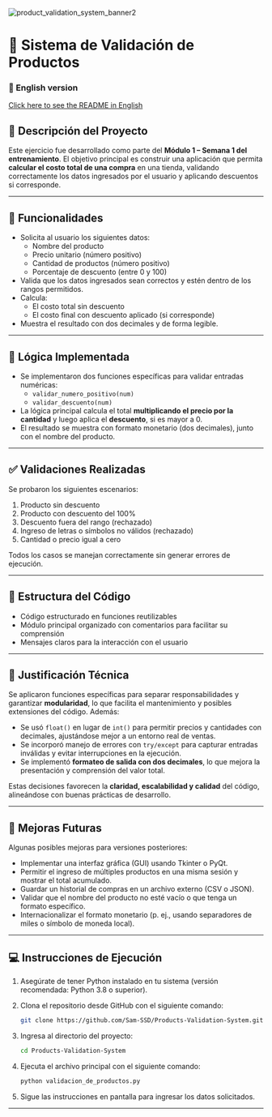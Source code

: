![product_validation_system_banner2](https://github.com/user-attachments/assets/c8f3e51e-288e-4556-8aff-53e6285b231f)

# 🛒 Sistema de Validación de Productos

### 📘 English version  
[Click here to see the README in English](./README_EN.md)

## 📌 Descripción del Proyecto

Este ejercicio fue desarrollado como parte del **Módulo 1 – Semana 1 del entrenamiento**. El objetivo principal es construir una aplicación que permita **calcular el costo total de una compra** en una tienda, validando correctamente los datos ingresados por el usuario y aplicando descuentos si corresponde.

---

## 🎯 Funcionalidades

- Solicita al usuario los siguientes datos:
  - Nombre del producto
  - Precio unitario (número positivo)
  - Cantidad de productos (número positivo)
  - Porcentaje de descuento (entre 0 y 100)
- Valida que los datos ingresados sean correctos y estén dentro de los rangos permitidos.
- Calcula:
  - El costo total sin descuento
  - El costo final con descuento aplicado (si corresponde)
- Muestra el resultado con dos decimales y de forma legible.

---

## 🧠 Lógica Implementada

- Se implementaron dos funciones específicas para validar entradas numéricas:
  - `validar_numero_positivo(num)`
  - `validar_descuento(num)`
- La lógica principal calcula el total **multiplicando el precio por la cantidad** y luego aplica el **descuento**, si es mayor a 0.
- El resultado se muestra con formato monetario (dos decimales), junto con el nombre del producto.

---

## ✅ Validaciones Realizadas

Se probaron los siguientes escenarios:

1. Producto sin descuento
2. Producto con descuento del 100%
3. Descuento fuera del rango (rechazado)
4. Ingreso de letras o símbolos no válidos (rechazado)
5. Cantidad o precio igual a cero

Todos los casos se manejan correctamente sin generar errores de ejecución.

---

## 📁 Estructura del Código

- Código estructurado en funciones reutilizables
- Módulo principal organizado con comentarios para facilitar su comprensión
- Mensajes claros para la interacción con el usuario

---

## 🧩 Justificación Técnica

Se aplicaron funciones específicas para separar responsabilidades y garantizar **modularidad**, lo que facilita el mantenimiento y posibles extensiones del código. Además:

- Se usó `float()` en lugar de `int()` para permitir precios y cantidades con decimales, ajustándose mejor a un entorno real de ventas.
- Se incorporó manejo de errores con `try/except` para capturar entradas inválidas y evitar interrupciones en la ejecución.
- Se implementó **formateo de salida con dos decimales**, lo que mejora la presentación y comprensión del valor total.

Estas decisiones favorecen la **claridad, escalabilidad y calidad** del código, alineándose con buenas prácticas de desarrollo.

---

## 🚀 Mejoras Futuras

Algunas posibles mejoras para versiones posteriores:

- Implementar una interfaz gráfica (GUI) usando Tkinter o PyQt.
- Permitir el ingreso de múltiples productos en una misma sesión y mostrar el total acumulado.
- Guardar un historial de compras en un archivo externo (CSV o JSON).
- Validar que el nombre del producto no esté vacío o que tenga un formato específico.
- Internacionalizar el formato monetario (p. ej., usando separadores de miles o símbolo de moneda local).

---

## 💻 Instrucciones de Ejecución

1. Asegúrate de tener Python instalado en tu sistema (versión recomendada: Python 3.8 o superior).
2. Clona el repositorio desde GitHub con el siguiente comando:

   ```bash
   git clone https://github.com/Sam-SSD/Products-Validation-System.git
   ```

3. Ingresa al directorio del proyecto:

   ```bash
   cd Products-Validation-System
   ```

4. Ejecuta el archivo principal con el siguiente comando:

   ```bash
   python validacion_de_productos.py
   ```

5. Sigue las instrucciones en pantalla para ingresar los datos solicitados.

---
